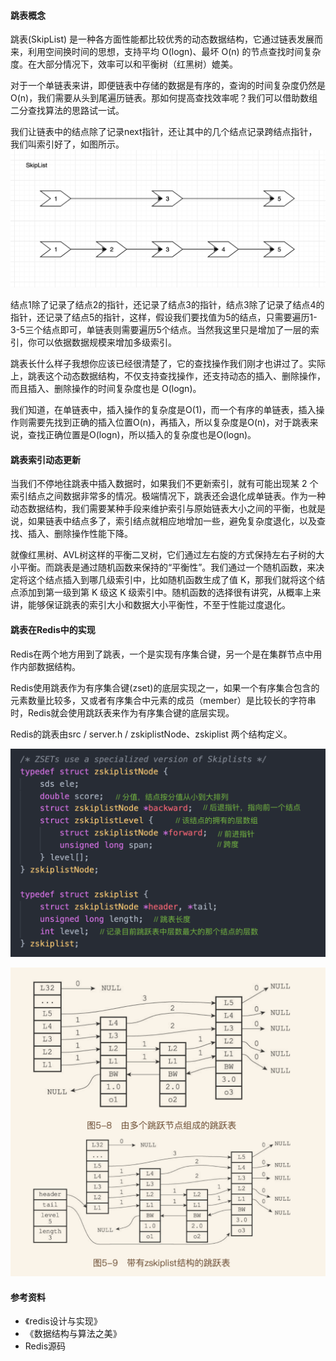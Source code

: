 #### 跳表概念

跳表(SkipList) 是一种各方面性能都比较优秀的动态数据结构，它通过链表发展而来，利用空间换时间的思想，支持平均 O(logn)、最坏 O(n) 的节点查找时间复杂度。在大部分情况下，效率可以和平衡树（红黑树）媲美。

对于一个单链表来讲，即便链表中存储的数据是有序的，查询的时间复杂度仍然是 O(n)，我们需要从头到尾遍历链表。那如何提高查找效率呢？我们可以借助数组二分查找算法的思路试一试。

我们让链表中的结点除了记录next指针，还让其中的几个结点记录跨结点指针，我们叫索引好了，如图所示。
![skiplist](../assets/skiplist.png ':size=633x276')

结点1除了记录了结点2的指针，还记录了结点3的指针，结点3除了记录了结点4的指针，还记录了结点5的指针，这样，假设我们要找值为5的结点，只需要遍历1-3-5三个结点即可，单链表则需要遍历5个结点。当然我这里只是增加了一层的索引，你可以依据数据规模来增加多级索引。

跳表长什么样子我想你应该已经很清楚了，它的查找操作我们刚才也讲过了。实际上，跳表这个动态数据结构，不仅支持查找操作，还支持动态的插入、删除操作，而且插入、删除操作的时间复杂度也是 O(logn)。

我们知道，在单链表中，插入操作的复杂度是O(1)，而一个有序的单链表，插入操作则需要先找到正确的插入位置O(n)，再插入，所以复杂度是O(n)，对于跳表来说，查找正确位置是O(logn)，所以插入的复杂度也是O(logn)。

#### 跳表索引动态更新

当我们不停地往跳表中插入数据时，如果我们不更新索引，就有可能出现某 2 个索引结点之间数据非常多的情况。极端情况下，跳表还会退化成单链表。作为一种动态数据结构，我们需要某种手段来维护索引与原始链表大小之间的平衡，也就是说，如果链表中结点多了，索引结点就相应地增加一些，避免复杂度退化，以及查找、插入、删除操作性能下降。

就像红黑树、AVL树这样的平衡二叉树，它们通过左右旋的方式保持左右子树的大小平衡。而跳表是通过随机函数来保持的“平衡性”。我们通过一个随机函数，来决定将这个结点插入到哪几级索引中，比如随机函数生成了值 K，那我们就将这个结点添加到第一级到第 K 级这 K 级索引中。随机函数的选择很有讲究，从概率上来讲，能够保证跳表的索引大小和数据大小平衡性，不至于性能过度退化。

#### 跳表在Redis中的实现
Redis在两个地方用到了跳表，一个是实现有序集合键，另一个是在集群节点中用作内部数据结构。

Redis使用跳表作为有序集合键(zset)的底层实现之一，如果一个有序集合包含的元素数量比较多，又或者有序集合中元素的成员（member）是比较长的字符串时，Redis就会使用跳跃表来作为有序集合键的底层实现。

Redis的跳表由src / server.h / zskiplistNode、zskiplist 两个结构定义。

![zskiplist](../assets/zskiplist.png ':size=633x418')

![redis-zskiplist](../assets/redis-zset.png ':size=633x620')

#### 参考资料
- 《redis设计与实现》
- 《数据结构与算法之美》
- Redis源码